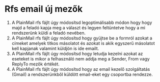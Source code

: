 
Rfs email új mezők
==================================
1) A PlainMail rfs fájlt úgy módosítsd legoptimálisabb módon hogy hogy majd a feladó kapja meg a választ és legyen feltüntetve hogy a mi rendszerünk küldi a feladó nevében.
2) A PlainMail rfs fájlt úgy módosítsd hogy gyüjtse be a formról azokat a címeket amelyek titkos másolatot és azokat is akik egyszerű másolatot kell kapjanak valamint küldjön is ide emailt.
3) A PlainMail rfs fájlt úgy módosítsd hogy letudja kezelni azokat az eseteket is mikor a felhasználó nem addja meg a Sender, From vagy ReplyTo mezők értékét.
4) A PlainMail rfs fájlt úgy módosítsd hogy az email kezelő szolgáltatás (Gmail) a rendszerünkből küldött email-eket egy csoportba rendezze.